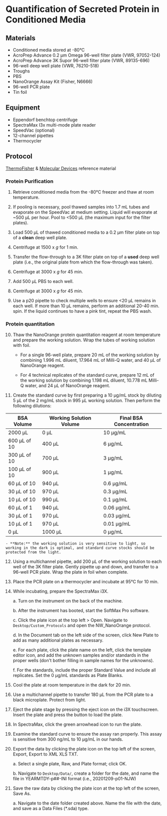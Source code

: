 # Quantification of Secreted Protein in Conditioned Media

## Materials

- Conditioned media stored at -80°C
- AcroPrep Advance 0.2 μm Omega 96-well filter plate (VWR, 97052-124)
- AcroPrep Advance 3K Supor 96-well filter plate (VWR, 89135-696)
- 96-well deep well plate (VWR, 76210-518)
- Troughs
- PBS
- NanoOrange Assay Kit (Fisher, N6666)
- 96-well PCR plate
- Tin foil

## Equipment

- Eppendorf benchtop centrifuge
- SpectraMax I3x multi-mode plate reader
- SpeedVac (optional)
- 12-channel pipettes
- Thermocycler


## Protocol

[ThermoFisher](https://www.thermofisher.com/document-connect/document-connect.html?url=https%3A%2F%2Fassets.thermofisher.com%2FTFS-Assets%2FLSG%2Fmanuals%2Fmp06666.pdf&title=TmFub09yYW5nZSBQcm90ZWluIFF1YW50aXRhdGlvbiBLaXQ=) & [Molecular Devices](https://www.moleculardevices.com/en/assets/app-note/br/using-nanoorange-protein-kit-with-spectramax-microplate-readers#gref) reference material

### Protein Purification

1. Retrieve conditioned media from the -80°C freezer and thaw at room temperature.

2. If pooling is necessary, pool thawed samples into 1.7 mL tubes and evaporate on the SpeedVac at medium setting. Liquid will evaporate at ~500 μL per hour. Pool to <500 μL (the maximum input for the filter plates).

3. Load 500 μL of thawed conditioned media to a 0.2 μm filter plate on top of a **clean** deep well plate.

4. Centrifuge at 1500 x *g* for 1 min.

5. Transfer the flow-through to a 3K filter plate on top of a **used** deep well plate (i.e., the original plate from which the flow-through was taken).

6. Centrifuge at 3000 x *g* for 45 min.

7. Add 500 μL PBS to each well.

8. Centrifuge at 3000 x *g* for 45 min.

9. Use a p20 pipette to check multiple wells to ensure <20 μL remains in each well. If more than 10 μL remains, perform an additional 20-40 min. spin. If the liquid continues to have a pink tint, repeat the PBS wash.

### Protein quantitation

10. Thaw the NanoOrange protein quantitation reagent at room temperature and prepare the working solution. Wrap the tubes of working solution with foil.

    - For a single 96-well plate, prepare 20 mL of the working solution by combining 1.996 mL diluent, 17.964 mL of Milli-Q water, and 40 μL of NanoOrange reagent.

    - For 4 technical replicates of the standard curve, prepare 12 mL of the working solution by combining 1.198 mL diluent, 10.778 mL Milli-Q water, and 24 μL of NanoOrange reagent.

11. Create the standard curve by first preparing a 10 μg/mL stock by diluting 5 μL of the 2 mg/mL stock in 995 μL working solution. Then perform the following dilutions:

| BSA Volume    | Working Solution Volume    | Final BSA Concentration |
|---------------|----------------------------|-------------------------|
| 2000 μL       | 0 μL                       | 10 μg/mL                |
| 600 μL of 10  | 400 μL                     | 6 μg/mL                 |
| 300 μL of 10  | 700 μL                     | 3 μg/mL                 |
| 100 μL of 10  | 900 μL                     | 1 μg/mL                 |
| 60 μL of 10   | 940 μL                     | 0.6 μg/mL               |
| 30 μL of 10   | 970 μL                     | 0.3 μg/mL               |
| 10 μL of 10   | 990 μL                     | 0.1 μg/mL               |
| 60 μL of 1    | 940 μL                     | 0.06 μg/mL              |
| 30 μL of 1    | 970 μL                     | 0.03 μg/mL              |
| 10 μL of 1    | 970 μL                     | 0.01 μg/mL              |
| 0 μL          | 1000 μL                    | 0 μg/mL                 |

    - **Note:** the working solution is very sensitive to light, so working in the dark is optimal, and standard curve stocks should be protected from the light.

12. Using a multichannel pipette, add 200 μL of the working solution to each well of the 3K filter plate. Gently pipette up and down, and transfer to a 96-well PCR plate. Wrap the plate in foil when complete.

13. Place the PCR plate on a thermocycler and incubate at 95°C for 10 min.

14. While incubating, prepare the SpectraMax i3X.

    a. Turn on the instrument on the back of the machine.

    b. After the instrument has booted, start the SoftMax Pro software.

    c. Click the plate icon at the top left > Open. Navigate to `Desktop/Custom_Protocols` and open the NW_NanoOrange protocol.

    d. In the Document tab on the left side of the screen, click New Plate to add as many additional plates as necessary.

    e. For each plate, click the plate name on the left, click the template editor icon, and add the unknown samples and/or standards in the proper wells (don't bother filling in sample names for the unknowns).

    f. For the standards, include the proper Standard Value and include all replicates. Set the 0 μg/mL standards as Plate Blanks.

14. Cool the plate at room temperature in the dark for 20 min.

15. Use a multichannel pipette to transfer 180 μL from the PCR plate to a black microplate. Protect from light.

16. Eject the plate stage by pressing the eject icon on the i3X touchscreen. Insert the plate and press the button to load the plate.

17. In SpectraMax, click the green arrowhead icon to run the plate.

18. Examine the standard curve to ensure the assay ran properly. This assay is sensitive from 300 ng/mL to 10 μg/mL in our hands.

19. Export the data by clicking the plate icon on the top left of the screen, Export, Export to XML XLS TXT.

    a. Select a single plate, Raw, and Plate format; click OK.

    b. Navigate to `Desktop/Data/`, create a folder for the date, and name the file in YEARMTDY-p##-INI format (i.e., 20201209-p01-NJW)

20. Save the raw data by clicking the plate icon at the top left of the screen, Save As.

    a. Navigate to the date folder created above. Name the file with the date, and save as a Data Files (*.sda) type.
